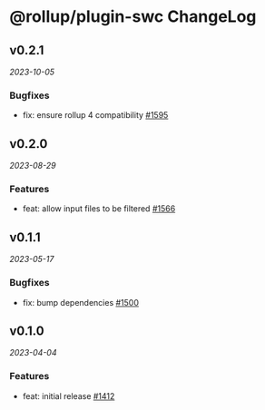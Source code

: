 # @rollup/plugin-swc ChangeLog

## v0.2.1

_2023-10-05_

### Bugfixes

- fix: ensure rollup 4 compatibility [#1595](https://github.com/rollup/plugins/pull/1595)

## v0.2.0

_2023-08-29_

### Features

- feat: allow input files to be filtered [#1566](https://github.com/rollup/plugins/pull/1566)

## v0.1.1

_2023-05-17_

### Bugfixes

- fix: bump dependencies [#1500](https://github.com/rollup/plugins/pull/1500)

## v0.1.0

_2023-04-04_

### Features

- feat: initial release [#1412](https://github.com/rollup/plugins/pull/1412)
